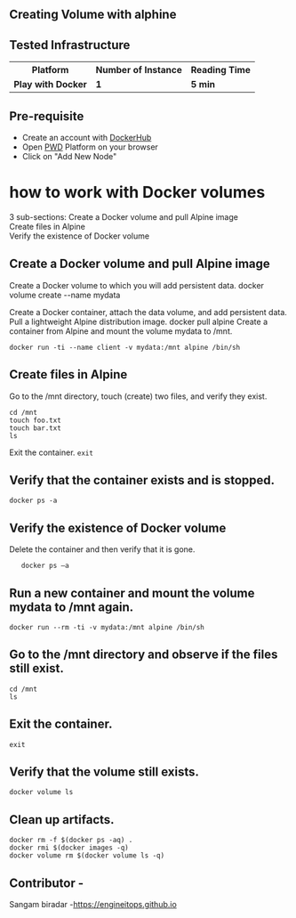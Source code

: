 ## Creating Volume with alphine


## Tested Infrastructure

<table class="tg">
  <tr>
    <th class="tg-yw4l"><b>Platform</b></th>
    <th class="tg-yw4l"><b>Number of Instance</b></th>
    <th class="tg-yw4l"><b>Reading Time</b></th>
    
  </tr>
  <tr>
    <td class="tg-yw4l"><b> Play with Docker</b></td>
    <td class="tg-yw4l"><b>1</b></td>
    <td class="tg-yw4l"><b>5 min</b></td>
    
  </tr>
  
</table>

## Pre-requisite

- Create an account with [DockerHub](https://hub.docker.com)
- Open [PWD](https://labs.play-with-docker.com/) Platform on your browser 
- Click on "Add New Node"

# how to work with Docker volumes
 3 sub-sections:
Create a Docker volume and pull Alpine image <br>
Create files in Alpine<br>
Verify the existence of Docker volume<br>

## Create a Docker volume and pull Alpine image
Create a Docker volume to which you will add persistent data.
docker volume create --name mydata

Create a Docker container, attach the data volume, and add persistent data. Pull a lightweight Alpine distribution image.
docker pull alpine
Create a container from Alpine and mount the volume mydata to /mnt.
```
docker run -ti --name client -v mydata:/mnt alpine /bin/sh
```
## Create files in Alpine 
Go to the /mnt directory, touch (create) two files, and verify they exist.
```
cd /mnt
touch foo.txt
touch bar.txt
ls
```
Exit the container.
```exit```

## Verify that the container exists and is stopped.
```docker ps -a```

 

##  Verify the existence of Docker volume 
Delete the container and then verify that it is gone.
```docker rm client
   docker ps –a
```

## Run a new container and mount the volume mydata to /mnt again.
```
docker run --rm -ti -v mydata:/mnt alpine /bin/sh
```

## Go to the /mnt directory and observe if the files still exist.
```
cd /mnt
ls
```

## Exit the container.
```
exit
```
## Verify that the volume still exists.
```
docker volume ls
```

 

## Clean up artifacts. 
```
docker rm -f $(docker ps -aq) .
docker rmi $(docker images -q)
docker volume rm $(docker volume ls -q)
```
 

## Contributor -

Sangam biradar -https://engineitops.github.io
